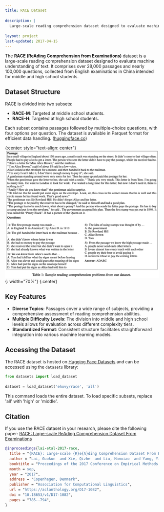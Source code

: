 ```yaml
---
title: RACE Dataset

description: |
  Large-scale reading comprehension dataset designed to evaluate machine understanding of text

layout: project
last-updated: 2017-04-15
---
```


The **RACE (ReAding Comprehension from Examinations)** dataset is a large-scale reading comprehension dataset designed to evaluate machine understanding of text. It comprises over 28,000 passages and nearly 100,000 questions, collected from English examinations in China intended for middle and high school students.

## Dataset Structure

RACE is divided into two subsets:

- **RACE-M**: Targeted at middle school students.
- **RACE-H**: Targeted at high school students.

Each subset contains passages followed by multiple-choice questions, with four options per question. The dataset is available in Parquet format for efficient data handling. ([huggingface.co](https://huggingface.co/datasets/ehovy/race/tree/main))

{:center: style="text-align: center"}
![image](/img/race/race.png){: width="70%"}
{:center}

## Key Features

- **Diverse Topics**: Passages cover a wide range of subjects, providing a comprehensive assessment of reading comprehension abilities.
- **Multiple Difficulty Levels**: The division into middle and high school levels allows for evaluation across different complexity tiers.
- **Standardized Format**: Consistent structure facilitates straightforward integration into various machine learning models.

## Accessing the Dataset

The RACE dataset is hosted on [Hugging Face Datasets](https://huggingface.co/datasets/ehovy/race) and can be accessed using the `datasets` library:

```python
from datasets import load_dataset

dataset = load_dataset('ehovy/race', 'all')
```

This command loads the entire dataset. To load specific subsets, replace 'all' with 'high' or 'middle'.

## Citation

If you use the RACE dataset in your research, please cite the following paper: [RACE: Large-scale ReAding Comprehension Dataset From Examinations](https://arxiv.org/abs/1704.04683)

```bibtex
@inproceedings{lai-etal-2017-race,
  title = "{RACE}: Large-scale {R}e{A}ding Comprehension Dataset From Examinations",
  author = "Lai, Guokun  and Xie, Qizhe  and Liu, Hanxiao  and Yang, Yiming  and Hovy, Eduard",
  booktitle = "Proceedings of the 2017 Conference on Empirical Methods in Natural Language Processing",
  month = sep,
  year = "2017",
  address = "Copenhagen, Denmark",
  publisher = "Association for Computational Linguistics",
  url = "https://aclanthology.org/D17-1082",
  doi = "10.18653/v1/D17-1082",
  pages = "785--794",
}
```
